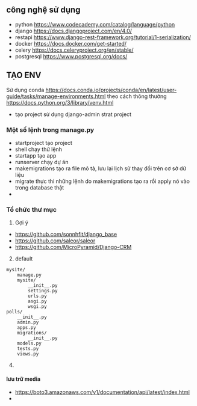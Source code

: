 ## công nghệ sử dụng 
- python https://www.codecademy.com/catalog/language/python
- django https://docs.djangoproject.com/en/4.0/ 
- restapi  https://www.django-rest-framework.org/tutorial/1-serialization/
- docker https://docs.docker.com/get-started/
- celery https://docs.celeryproject.org/en/stable/
- postgresql https://www.postgresql.org/docs/


## TẠO ENV 
Sử dụng conda
https://docs.conda.io/projects/conda/en/latest/user-guide/tasks/manage-environments.html
theo cách thông thường 
https://docs.python.org/3/library/venv.html
- tạo project sử dụng django-admin strat project 

### Một số lệnh trong manage.py 
- startproject tạo project 
- shell chạy thử lệnh 
- startapp tạo app 
- runserver chạy dự án 
- makemigrations tạo ra file mô tả, lưu lại lịch sử thay đổi trên cơ sở dữ liệu 
- migrate thực thi những lệnh do makemigrations tạo ra rồi apply nó vào trong database thật 
-

### Tổ chức thư mục 

1. Gợi ý 
- https://github.com/sonnhfit/django_base
- https://github.com/saleor/saleor
- https://github.com/MicroPyramid/Django-CRM

2. default 
```
mysite/
    manage.py
    mysite/
        __init__.py
        settings.py
        urls.py
        asgi.py
        wsgi.py
polls/
    __init__.py
    admin.py
    apps.py
    migrations/
        __init__.py
    models.py
    tests.py
    views.py
```

4.



#### lưu trữ media 
- https://boto3.amazonaws.com/v1/documentation/api/latest/index.html
- 
